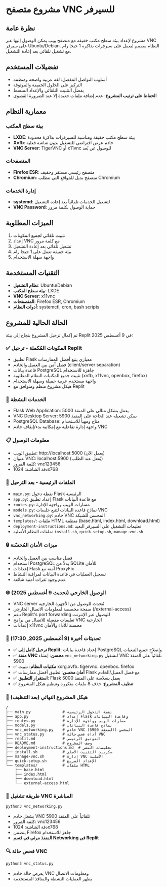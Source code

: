# مشروع متصفح VNC للسيرفر

## نظرة عامة

مشروع لإعداد بيئة سطح مكتب خفيفة مع متصفح ويب يمكن الوصول إليها عبر VNC على سيرفر Ubuntu/Debian. النظام مصمم ليعمل على سيرفرات بذاكرة 1 جيجا رام مع تشغيل تلقائي بعد إعادة التشغيل.

## تفضيلات المستخدم

- أسلوب التواصل المفضل: لغة عربية واضحة ومنظمة
- التركيز على الحلول الخفيفة والموثوقة
- يفضل التثبيت التلقائي والإعداد المبسط
- **الحفاظ على ترتيب المشروع**: عدم إضافة ملفات جديدة إلا عند الضرورة القصوى

## معمارية النظام

### بيئة سطح المكتب
- **LXDE**: بيئة سطح مكتب خفيفة ومناسبة للسيرفرات بذاكرة محدودة
- **Xvfb**: خادم عرض افتراضي للتشغيل بدون شاشة فعلية
- **VNC Server**: TigerVNC أو x11vnc للوصول عن بُعد

### المتصفحات
- **Firefox ESR**: متصفح رئيسي مستقر وخفيف
- **Chromium**: متصفح بديل للمواقع التي تتطلب Chromium

### إدارة الخدمات
- **systemd**: لتشغيل الخدمات تلقائياً بعد إعادة التشغيل
- **VNC Password**: حماية الوصول بكلمة مرور

## الميزات المطلوبة

1. تثبيت تلقائي لجميع المكونات
2. إعداد VNC مع كلمة مرور
3. تشغيل تلقائي بعد إعادة التشغيل
4. بيئة خفيفة تعمل على 1 جيجا رام
5. واجهة سهلة الاستخدام

## التقنيات المستخدمة

- **نظام التشغيل**: Ubuntu/Debian
- **بيئة سطح المكتب**: LXDE
- **VNC Server**: x11vnc
- **المتصفحات**: Firefox ESR, Chromium
- **أدوات النظام**: systemctl, cron, bash scripts

## الحالة الحالية للمشروع

تم إكمال ترحيل المشروع بنجاح إلى بيئة Replit في 9 أغسطس 2025:

### ✅ المكونات المُكملة - ترحيل Replit
- تطبيق Flask معياري يتبع أفضل الممارسات
- فصل آمن بين العميل والخادم (client/server separation)
- قاعدة بيانات PostgreSQL جاهزة للاستخدام
- تثبيت جميع المكتبات النظام المطلوبة (xvfb, x11vnc, openbox, firefox)
- واجهة مستخدم عربية جميلة وسهلة الاستخدام
- هيكل مشروع منظم ومتوافق مع Replit

### 🚀 الخدمات النشطة
- Flask Web Application: يعمل بشكل مثالي على المنفذ 5000
- VNC Desktop Server: يمكن تشغيله عند الحاجة على المنفذ 5900
- PostgreSQL Database: متاح ومهيأ للاستخدام
- واجهة إدارة تفاعلية مع إمكانية بدء/إيقاف خادم VNC

### 📋 معلومات الوصول
- تطبيق الويب: http://localhost:5000 (يعمل الآن)
- عنوان VNC: localhost:5900 (يُفعل عند الطلب)
- كلمة المرور: vnc123456
- دقة الشاشة: 1024x768

### 🔧 الملفات الرئيسية - بعد الترحيل
- `main.py`: نقطة دخول Flask الرئيسية
- `app.py`: إعداد تطبيق Flask مع قاعدة البيانات
- `routes.py`: مسارات الويب وواجهة الإدارة
- `models.py`: نماذج قاعدة البيانات لتتبع جلسات VNC
- `vnc_networking.py`: خادم VNC المحسن للشبكة
- `templates/`: ملفات HTML منظمة (base.html, index.html, download.html)
- `deployment-instructions.md`: تعليمات التشغيل على السيرفر البعيد
- ملفات النظام الأصلية: `install.sh`, `quick-setup.sh`, `manage-vnc.sh`

### 🔒 ميزات الأمان المُحسّنة
- فصل مناسب بين العميل والخادم
- استخدام PostgreSQL بدلاً من SQLite للأمان
- إعدادات Flask آمنة مع ProxyFix
- تسجيل العمليات في قاعدة البيانات لمراقبة النشاط
- عدم وجود ثغرات أمنية شائعة

### 🌐 الوصول الخارجي (تحديث 9 أغسطس 2025)
- VNC server مُحدث للوصول من الأجهزة الخارجية
- صفحة مخصصة لمعلومات الاتصال الخارجي (/external-access)
- دعم Replit's port forwarding للوصول عبر الإنترنت
- تعليمات مفصلة للاتصال من برامج VNC الخارجية
- إعدادات x11vnc محسنة للأداء والأمان

### 🔧 تحديثات أخيرة (9 أغسطس 2025, 17:30)
- ✅ **ترحيل كامل إلى Replit**: إعداد قاعدة بيانات PostgreSQL وإصلاح جميع التبعيات
- ✅ **منفذ VNC محسن**: إنشاء `vnc_networking.py` لتشغيل VNC تلقائياً على المنفذ 5900
- ✅ **مكتبات النظام**: تثبيت xorg.xvfb، tigervnc، openbox، firefox
- ✅ **أمان محسن**: تطبيق أفضل ممارسات Flask مع فصل العميل/الخادم
- ✅ **استقرار التطبيق**: Flask يعمل بسلاسة على المنفذ 5000
- ✅ **تنظيف المشروع**: حذف 8 ملفات متكررة وتنظيم هيكل المشروع

### 📁 هيكل المشروع النهائي (بعد التنظيف)
```
/
├── main.py              # نقطة الدخول الرئيسية
├── app.py               # إعداد Flask وقاعدة البيانات  
├── routes.py            # مسارات الويب وواجهة الإدارة
├── models.py            # نماذج قاعدة البيانات
├── vnc_networking.py    # خادم VNC المحسن (المنفذ 5900)
├── vnc_status.py        # أداة فحص حالة VNC
├── replit.md            # التوثيق الرئيسي
├── README.md            # وصف المشروع
├── deployment-instructions.md  # تعليمات النشر
├── install.sh           # سكريبت التثبيت الأصلي
├── manage-vnc.sh        # إدارة VNC الأصلية
├── quick-setup.sh       # الإعداد السريع
└── templates/           # ملفات HTML
    ├── base.html
    ├── index.html
    ├── download.html
    └── external-access.html
```

### 🚀 طريقة تشغيل VNC المباشرة
```bash
python3 vnc_networking.py
```
- يشغل خادم VNC تلقائياً على المنفذ 5900
- كلمة المرور: vnc123456
- دقة الشاشة: 1024x768
- يتضمن Firefox جاهز للاستخدام
- **المنفذ مرئي في قسم Networking في Replit**

### 🔍 فحص حالة VNC
```bash
python3 vnc_status.py
```
- يعرض حالة خادم VNC ومعلومات الاتصال
- يظهر العمليات النشطة والمنافذ المستخدمة